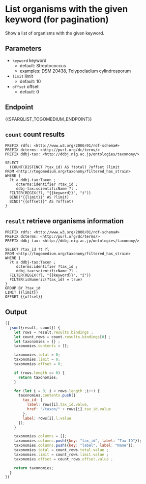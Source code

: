 
# List organisms with the given keyword (for pagination)

Show a list of organisms with the given keyword.

## Parameters

* `keyword` keyword
  * default: Streptococcus
  * examples: DSM 20438, Tolypocladium cylindrosporum
* `limit` limit
  * default: 10
* `offset` offset
  * default: 0

## Endpoint

{{SPARQLIST_TOGOMEDIUM_ENDPOINT}}

## `count` count results

```sparql
PREFIX rdfs: <http://www.w3.org/2000/01/rdf-schema#>
PREFIX dcterms: <http://purl.org/dc/terms/>
PREFIX ddbj-tax: <http://ddbj.nig.ac.jp/ontologies/taxonomy/>

SELECT
  (COUNT(DISTINCT ?tax_id) AS ?total) ?offset ?limit
FROM <http://togomedium.org/taxonomy/filtered_has_strain>
WHERE {
  ?t a ddbj-tax:Taxon ;
     dcterms:identifier ?tax_id ;
     ddbj-tax:scientificName ?l .
  FILTER(REGEX(?l, "{{keyword}}", "i"))
  BIND("{{limit}}" AS ?limit)
  BIND("{{offset}}" AS ?offset)
}
```

## `result` retrieve organisms information

```sparql
PREFIX rdfs: <http://www.w3.org/2000/01/rdf-schema#>
PREFIX dcterms: <http://purl.org/dc/terms/>
PREFIX ddbj-tax: <http://ddbj.nig.ac.jp/ontologies/taxonomy/>

SELECT ?tax_id ?t ?l
FROM <http://togomedium.org/taxonomy/filtered_has_strain>
WHERE {
  ?t a ddbj-tax:Taxon ;
     dcterms:identifier ?tax_id ;
     ddbj-tax:scientificName ?l .
  FILTER(REGEX(?l, "{{keyword}}", "i"))
  FILTER(isNumeric(?tax_id) = true)
}
GROUP BY ?tax_id
LIMIT {{limit}}
OFFSET {{offset}}
```

## Output

```javascript
({
  json({result, count}) {
    let rows = result.results.bindings ;
    let count_rows = count.results.bindings[0] ;
    let taxonomies = {} ;
    taxonomies.contents = [];

    taxonomies.total = 0;
    taxonomies.limit = 0;
    taxonomies.offset = 0;

    if (rows.length == 0) {
      return taxonomies;
    }

    for (let i = 0; i < rows.length ;i++) {
      taxonomies.contents.push({
        tax_id: {
          label: rows[i].tax_id.value,
          href: "/taxon/" + rows[i].tax_id.value
        },
        label: rows[i].l.value
      });
    }

    taxonomies.columns = [];
    taxonomies.columns.push({key: "tax_id", label: "Tax ID"});
    taxonomies.columns.push({key: "label", label: "Name"});
    taxonomies.total = count_rows.total.value ;
    taxonomies.limit = count_rows.limit.value ;
    taxonomies.offset = count_rows.offset.value ;

    return taxonomies;
  }
})
```